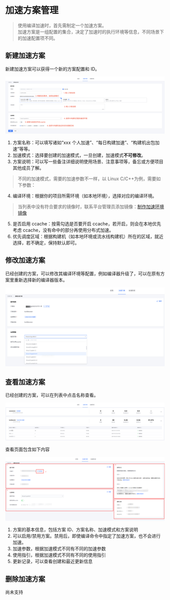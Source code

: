 # 加速方案管理

> 使用编译加速时，首先需制定一个加速方案。<br/>
> 加速方案是一组配置的集合，决定了加速时的执行环境等信息，不同场景下的加速配置项不同。

## 新建加速方案

新建加速方案可以获得一个新的方案配置和 ID。

![img](../assets/create_plan3.png)

1. 方案名称：可以填写诸如“xxx 个人加速”、“每日构建加速”、“构建机出包加速”等等。
2. 加速模式：选择要创建的加速模式，一旦创建，加速模式**不可修改**。
3. 方案说明：可以写一些备注详细说明使用场景、注意事项等，备忘或方便项目其他成员了解。

> 不同的加速模式，需要的加速参数不一样，以 Linux C/C++为例，需要如下参数：

4. 编译环境：根据你的项目所需环境（如本地环境），选择对应的编译环境。

> 当列表中没有符合要求的镜像时，联系平台管理员添加镜像：[制作加速环境镜像](../Quickstart/make_turbo_image.md)

5. 是否启用 ccache：按需勾选是否要开启 ccache，若开启，则会在本地优先考虑 ccache，没有命中的部分再使用分布式加速。
6. 优先调度区域：根据构建机（如本地环境或流水线构建机）所在的区域，就近选择，若不确定，保持默认即可。

## 修改加速方案

已经创建的方案，可以修改其编译环境等配置，例如编译器升级了，可以在原有方案里重新选择新的编译器版本。

![img](../assets/edit_plan1.png)

## 查看加速方案

已经创建的方案，可以在列表中点击名称查看。

![img](../assets/edit_plan2.png)

查看页面包含如下内容

![img](../assets/view_plan.png)

1. 方案的基本信息，包括方案 ID、方案名称、加速模式和方案说明
2. 可以启用/禁用方案。禁用后，即使编译命令中指定了加速方案，也不会进行加速。
3. 加速参数，根据加速模式不同有不同的加速参数
4. 使用指引，根据加速模式不同有不同的使用指引
5. 更新记录，可以查看创建和最近更新信息

## 删除加速方案

尚未支持
